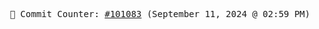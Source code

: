 <p align="center">
    <samp>
        📮 Commit Counter: <a href="https://github.com/Javascript-void0/Javascript-void0/commits/main">#101083</a> (September 11, 2024 @ 02:59 PM)
    </samp>
</p>